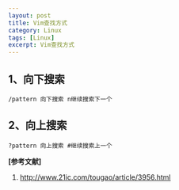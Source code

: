 ```yaml
---
layout: post
title: Vim查找方式
category: Linux
tags: [Linux]
excerpt: Vim查找方式
---
```



## 1、向下搜索 ##


	/pattern 向下搜索 n继续搜索下一个

## 2、向上搜索 ##


	?pattern 向上搜索 #继续搜索上一个


**[参考文献]**

1. <http://www.21ic.com/tougao/article/3956.html>


